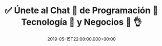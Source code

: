 ---
title: ✅ Únete al Chat 🤖 de Programación 🚀 Tecnología 🤑 y Negocios 💼 👌
description: "🚀 El mejor Chat en español de tecnología. Programación, diseño, ciberseguridad, cibereducación, criptomonedas, todo el cibermundo en un único espacio."
excerpt: "🚀 El mejor Chat en español de tecnología. Programación, diseño, ciberseguridad, cibereducación, criptomonedas, todo el cibermundo en un único espacio."
date: 2019-05-15T22:00:00.000+00:00
last_modified_at: 2019-08-21T16:20:02-05:00
permalink: /discord/
header:
  image: "/assets/images/ciberninjas-chat-discord.jpg"
  image_description: El mejor chat de programación y tecnología en español que existe en toda la red de Internet| Ciberninjas
  caption: "**Créditos**: [Repositorio de Marketing de Jekyll](https://github.com/jekyll/brand)"
published: false
toc: true
toc_label: "Contenidos"
toc_icon: user-ninja
toc_sticky: true
---